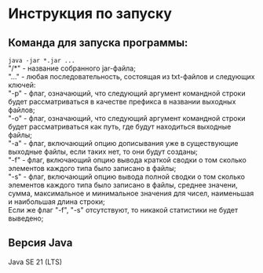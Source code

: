 # Инструкция по запуску
## Команда для запуска программы:
`java -jar *.jar ...`\
"/*" - название собранного jar-файла;\
"..." - любая последовательность, состоящая из txt-файлов и следующих ключей:\
"-p" - флаг, означающий, что следующий аргумент командной строки будет рассматриваться в качестве префикса в названии выходных файлов;\
"-o" - флаг, означающий, что следующий аргумент командной строки будет рассматриваться как путь, где будут находиться выходные файлы;\
"-a" - флаг, включающий опцию дописывания уже в существующие выходные файлы, если таких нет, то они будут созданы;\
"-f" - флаг, включающий опцию вывода краткой сводки о том сколько элементов каждого типа было записано в файлы;\
"-s" - флаг, включающий опцию вывода полной сводки о том сколько элементов каждого типа было записано в файлы, среднее значени, сумма, максимальное и минимальное значения для чисел, наименьшая и наибольшая длина строки;\
Если же флаг "-f", "-s" отсутствуют, то никакой статистики не будет выведено;
## Версия Java
Java SE 21 (LTS)
